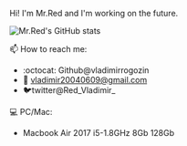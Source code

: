 Hi! I'm Mr.Red and I'm working on the future.

![Mr.Red's GitHub stats](https://github-readme-stats.vercel.app/api?username=vladimirrogozin&show_icons=true&theme=dark)

📫 How to reach me:

* :octocat: Github@vladimirrogozin
* 📧 vladimir20040609@gmail.com
* 🐦twitter@Red_Vladimir_

💻 PC/Mac:
* Macbook Air 2017 i5-1.8GHz 8Gb 128Gb
